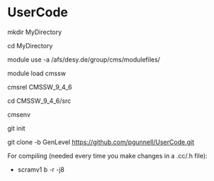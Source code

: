 UserCode
========

mkdir MyDirectory

cd MyDirectory

module use -a /afs/desy.de/group/cms/modulefiles/

module load cmssw

cmsrel CMSSW_9_4_6

cd CMSSW_9_4_6/src

cmsenv

git init

git clone -b GenLevel https://github.com/pgunnell/UserCode.git

For compiling (needed every time you make changes in a .cc/.h file):

- scramv1 b -r -j8
